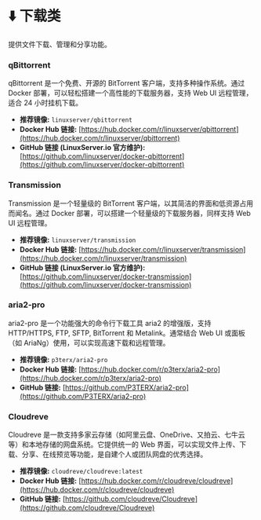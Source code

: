 # ⬇️ 下载类

提供文件下载、管理和分享功能。

### qBittorrent
    
qBittorrent 是一个免费、开源的 BitTorrent 客户端，支持多种操作系统。通过 Docker 部署，可以轻松搭建一个高性能的下载服务器，支持 Web UI 远程管理，适合 24 小时挂机下载。

*   **推荐镜像:** `linuxserver/qbittorrent`
*   **Docker Hub 链接:** [https://hub.docker.com/r/linuxserver/qbittorrent](https://hub.docker.com/r/linuxserver/qbittorrent)
*   **GitHub 链接 (LinuxServer.io 官方维护):** [https://github.com/linuxserver/docker-qbittorrent](https://github.com/linuxserver/docker-qbittorrent)

### Transmission

Transmission 是一个轻量级的 BitTorrent 客户端，以其简洁的界面和低资源占用而闻名。通过 Docker 部署，可以搭建一个轻量级的下载服务器，同样支持 Web UI 远程管理。

*   **推荐镜像:** `linuxserver/transmission`
*   **Docker Hub 链接:** [https://hub.docker.com/r/linuxserver/transmission](https://hub.docker.com/r/linuxserver/transmission)
*   **GitHub 链接 (LinuxServer.io 官方维护):** [https://github.com/linuxserver/docker-transmission](https://github.com/linuxserver/docker-transmission)

### aria2-pro

aria2-pro 是一个功能强大的命令行下载工具 aria2 的增强版，支持 HTTP/HTTPS, FTP, SFTP, BitTorrent 和 Metalink。通常结合 Web UI 或面板（如 AriaNg）使用，可以实现高速下载和远程管理。

*   **推荐镜像:** `p3terx/aria2-pro`
*   **Docker Hub 链接:** [https://hub.docker.com/r/p3terx/aria2-pro](https://hub.docker.com/r/p3terx/aria2-pro)
*   **GitHub 链接:** [https://github.com/P3TERX/aria2-pro](https://github.com/P3TERX/aria2-pro)

### Cloudreve

Cloudreve 是一款支持多家云存储（如阿里云盘、OneDrive、又拍云、七牛云等）和本地存储的网盘系统。它提供统一的 Web 界面，可以实现文件上传、下载、分享、在线预览等功能，是自建个人或团队网盘的优秀选择。

*   **推荐镜像:** `cloudreve/cloudreve:latest`
*   **Docker Hub 链接:** [https://hub.docker.com/r/cloudreve/cloudreve](https://hub.docker.com/r/cloudreve/cloudreve)
*   **GitHub 链接:** [https://github.com/cloudreve/Cloudreve](https://github.com/cloudreve/Cloudreve)